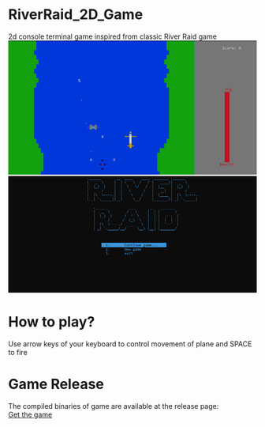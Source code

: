 # RiverRaid_2D_Game
2d console terminal game inspired from classic River Raid game
![gameplay](./pics/gameplay.PNG)
![mainMenu](./pics/menu.PNG)

# How to play?
Use arrow keys of your keyboard to control movement of plane and SPACE to fire

# Game Release
The compiled binaries of game are available at the release page:  
[Get the game](https://github.com/sma02/RiverRaid_2D_Game/releases)
